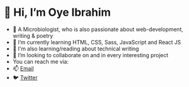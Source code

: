 # 👋 Hi, I’m Oye Ibrahim
- 👀 A Microbiologist, who is also passionate about web-development, writing & poetry
- 🌱 I’m currently learning HTML, CSS, Sass, JavaScript and React JS
- 🌱 I'm also learning/reading about technical writing
- 💞️ I’m looking to collaborate on and in every interesting project
- You can reach me via:
- 📫 [Email](harunaibrahimoye@gmail.com)
- 🐦 [Twitter](@OyeIbrahim_)
